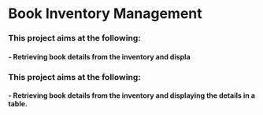 # Book Inventory Management

### This project aims at the following:

#### - Retrieving book details from the inventory and displa
### This project aims at the following:

#### - Retrieving book details from the inventory and displaying the details in a table.
